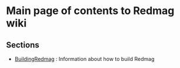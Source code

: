 # Main page of contents to Redmag wiki #
## Sections ##

  * [BuildingRedmag](BuildingRedmag.md) : Information about how to build Redmag